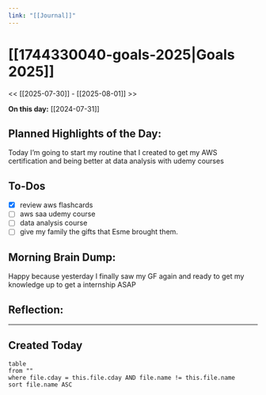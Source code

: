```yaml
---
link: "[[Journal]]"
---
```

# [[1744330040-goals-2025|Goals 2025]]
<< [[2025-07-30]] - [[2025-08-01]] >>

**On this day:** [[2024-07-31]]
## Planned Highlights of the Day:
Today I’m going to start my routine that I created to get my AWS certification and being better at data analysis with udemy courses 

## To-Dos
- [x] review aws flashcards
- [ ] aws saa udemy course
- [ ] data analysis course
- [ ] give my family the gifts that Esme brought them.

## Morning Brain Dump:
Happy because yesterday I finally saw my GF again and ready to get my knowledge up to get a internship ASAP

## Reflection:


---
## Created Today
```dataview
table
from ""
where file.cday = this.file.cday AND file.name != this.file.name
sort file.name ASC
```

